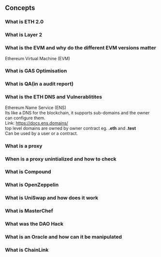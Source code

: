 ## Concepts
### What is ETH 2.0

### What is Layer 2

### What is the EVM and why do the different EVM versions matter
Ethereum Virtual Machine (EVM)

### What is GAS Optimisation

### What is QA(in a audit report)

### What is the ETH DNS and Vulnerablitites
Ethereum Name Service (ENS)<br/>
Its like a DNS for the blockchain, it supports sub-domains and the owner can configure them.<br/>
Link: https://docs.ens.domains/ <br/>
top level domains are owned by owner contract eg. <b>.eth</b> and <b>.test</b><br/>
Can be used by a user or a contract.<br/>

### What is a proxy

### When is a proxy unintialized and how to check

### What is Compound

### What is OpenZeppelin

### What is UniSwap and how does it work

### What is MasterChef

### What was the DAO Hack

### What is an Oracle and how can it be manipulated

### What is ChainLink


